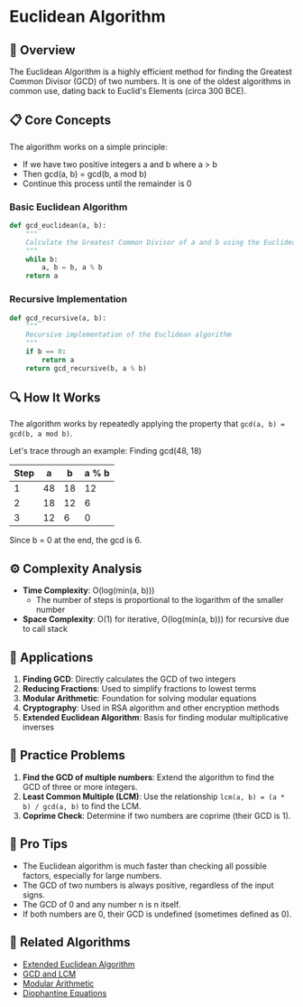 # Euclidean Algorithm

## 🎯 Overview

The Euclidean Algorithm is a highly efficient method for finding the Greatest Common Divisor (GCD) of two numbers. It is one of the oldest algorithms in common use, dating back to Euclid's Elements (circa 300 BCE).

## 📋 Core Concepts

The algorithm works on a simple principle:
- If we have two positive integers a and b where a > b
- Then gcd(a, b) = gcd(b, a mod b)
- Continue this process until the remainder is 0

### Basic Euclidean Algorithm

```python
def gcd_euclidean(a, b):
    """
    Calculate the Greatest Common Divisor of a and b using the Euclidean algorithm.
    """
    while b:
        a, b = b, a % b
    return a
```

### Recursive Implementation

```python
def gcd_recursive(a, b):
    """
    Recursive implementation of the Euclidean algorithm
    """
    if b == 0:
        return a
    return gcd_recursive(b, a % b)
```

## 🔍 How It Works

The algorithm works by repeatedly applying the property that `gcd(a, b) = gcd(b, a mod b)`.

Let's trace through an example: Finding gcd(48, 18)

| Step | a  | b  | a % b |
|------|----|----|-------|
| 1    | 48 | 18 | 12    |
| 2    | 18 | 12 | 6     |
| 3    | 12 | 6  | 0     |

Since b = 0 at the end, the gcd is 6.

## ⚙️ Complexity Analysis

- **Time Complexity**: O(log(min(a, b)))
  - The number of steps is proportional to the logarithm of the smaller number
- **Space Complexity**: O(1) for iterative, O(log(min(a, b))) for recursive due to call stack

## 🧩 Applications

1. **Finding GCD**: Directly calculates the GCD of two integers
2. **Reducing Fractions**: Used to simplify fractions to lowest terms
3. **Modular Arithmetic**: Foundation for solving modular equations
4. **Cryptography**: Used in RSA algorithm and other encryption methods
5. **Extended Euclidean Algorithm**: Basis for finding modular multiplicative inverses

## 📝 Practice Problems

1. **Find the GCD of multiple numbers**: Extend the algorithm to find the GCD of three or more integers.
2. **Least Common Multiple (LCM)**: Use the relationship `lcm(a, b) = (a * b) / gcd(a, b)` to find the LCM.
3. **Coprime Check**: Determine if two numbers are coprime (their GCD is 1).

## 🌟 Pro Tips

- The Euclidean algorithm is much faster than checking all possible factors, especially for large numbers.
- The GCD of two numbers is always positive, regardless of the input signs.
- The GCD of 0 and any number n is n itself.
- If both numbers are 0, their GCD is undefined (sometimes defined as 0).

## 🔗 Related Algorithms

- [Extended Euclidean Algorithm](extended-euclidean.md)
- [GCD and LCM](gcd-lcm.md)
- [Modular Arithmetic](modular-arithmetic.md)
- [Diophantine Equations](diophantine-equations.md)
